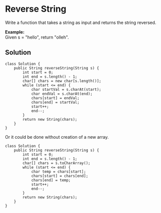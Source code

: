 # Reverse String

Write a function that takes a string as input and returns the string reversed.

**Example:**  
Given s = "hello", return "olleh".

## Solution

```
class Solution {
    public String reverseString(String s) {
        int start = 0;
        int end = s.length() - 1;
        char[] chars = new char[s.length()];
        while (start <= end) {
            char startVal = s.charAt(start);
            char endVal = s.charAt(end);
            chars[start] = endVal;
            chars[end] = startVal;
            start++;
            end--;
        }
        return new String(chars);
    }
}
```

Or it could be done without creation of a new array. 

```
class Solution {
    public String reverseString(String s) {
        int start = 0;
        int end = s.length() - 1;
        char[] chars = s.toCharArray();
        while (start <= end) {
            char temp = chars[start];
            chars[start] = chars[end];
            chars[end] = temp;
            start++;
            end--;
        }
        return new String(chars);
    }
}
```



